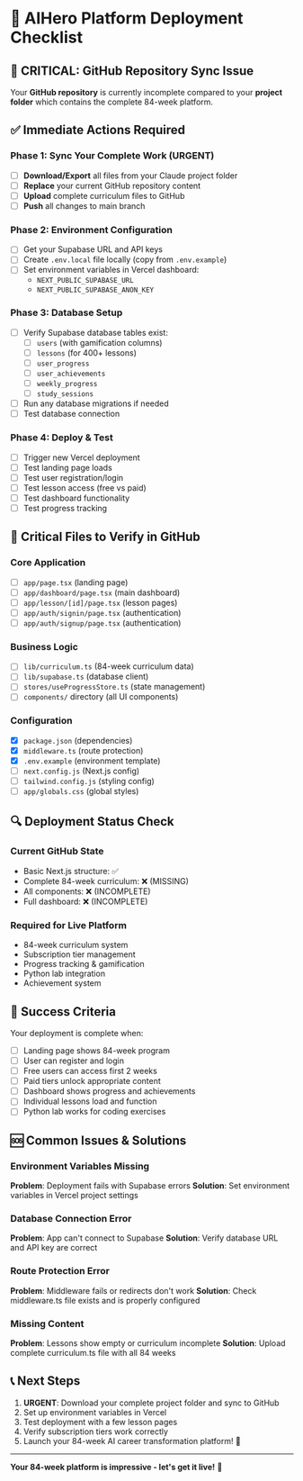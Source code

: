 # 🚀 AIHero Platform Deployment Checklist

## 🚨 CRITICAL: GitHub Repository Sync Issue

Your **GitHub repository** is currently incomplete compared to your **project folder** which contains the complete 84-week platform.

## ✅ Immediate Actions Required

### Phase 1: Sync Your Complete Work (URGENT)
- [ ] **Download/Export** all files from your Claude project folder
- [ ] **Replace** your current GitHub repository content 
- [ ] **Upload** complete curriculum files to GitHub
- [ ] **Push** all changes to main branch

### Phase 2: Environment Configuration
- [ ] Get your Supabase URL and API keys
- [ ] Create `.env.local` file locally (copy from `.env.example`)
- [ ] Set environment variables in Vercel dashboard:
  - `NEXT_PUBLIC_SUPABASE_URL`
  - `NEXT_PUBLIC_SUPABASE_ANON_KEY`

### Phase 3: Database Setup
- [ ] Verify Supabase database tables exist:
  - [ ] `users` (with gamification columns)
  - [ ] `lessons` (for 400+ lessons)
  - [ ] `user_progress`
  - [ ] `user_achievements`
  - [ ] `weekly_progress`
  - [ ] `study_sessions`
- [ ] Run any database migrations if needed
- [ ] Test database connection

### Phase 4: Deploy & Test
- [ ] Trigger new Vercel deployment
- [ ] Test landing page loads
- [ ] Test user registration/login
- [ ] Test lesson access (free vs paid)
- [ ] Test dashboard functionality
- [ ] Test progress tracking

## 📁 Critical Files to Verify in GitHub

### Core Application
- [ ] `app/page.tsx` (landing page)
- [ ] `app/dashboard/page.tsx` (main dashboard)
- [ ] `app/lesson/[id]/page.tsx` (lesson pages)
- [ ] `app/auth/signin/page.tsx` (authentication)
- [ ] `app/auth/signup/page.tsx` (authentication)

### Business Logic
- [ ] `lib/curriculum.ts` (84-week curriculum data)
- [ ] `lib/supabase.ts` (database client)
- [ ] `stores/useProgressStore.ts` (state management)
- [ ] `components/` directory (all UI components)

### Configuration
- [x] `package.json` (dependencies)
- [x] `middleware.ts` (route protection)
- [x] `.env.example` (environment template)
- [ ] `next.config.js` (Next.js config)
- [ ] `tailwind.config.js` (styling config)
- [ ] `app/globals.css` (global styles)

## 🔍 Deployment Status Check

### Current GitHub State
- Basic Next.js structure: ✅
- Complete 84-week curriculum: ❌ (MISSING)
- All components: ❌ (INCOMPLETE)
- Full dashboard: ❌ (INCOMPLETE)

### Required for Live Platform
- 84-week curriculum system
- Subscription tier management
- Progress tracking & gamification
- Python lab integration
- Achievement system

## 🎯 Success Criteria

Your deployment is complete when:
- [ ] Landing page shows 84-week program
- [ ] User can register and login
- [ ] Free users can access first 2 weeks
- [ ] Paid tiers unlock appropriate content
- [ ] Dashboard shows progress and achievements
- [ ] Individual lessons load and function
- [ ] Python lab works for coding exercises

## 🆘 Common Issues & Solutions

### Environment Variables Missing
**Problem**: Deployment fails with Supabase errors
**Solution**: Set environment variables in Vercel project settings

### Database Connection Error
**Problem**: App can't connect to Supabase
**Solution**: Verify database URL and API key are correct

### Route Protection Error
**Problem**: Middleware fails or redirects don't work
**Solution**: Check middleware.ts file exists and is properly configured

### Missing Content
**Problem**: Lessons show empty or curriculum incomplete
**Solution**: Upload complete curriculum.ts file with all 84 weeks

## 📞 Next Steps

1. **URGENT**: Download your complete project folder and sync to GitHub
2. Set up environment variables in Vercel
3. Test deployment with a few lesson pages
4. Verify subscription tiers work correctly
5. Launch your 84-week AI career transformation platform! 🚀

---

**Your 84-week platform is impressive - let's get it live!** 🎉
